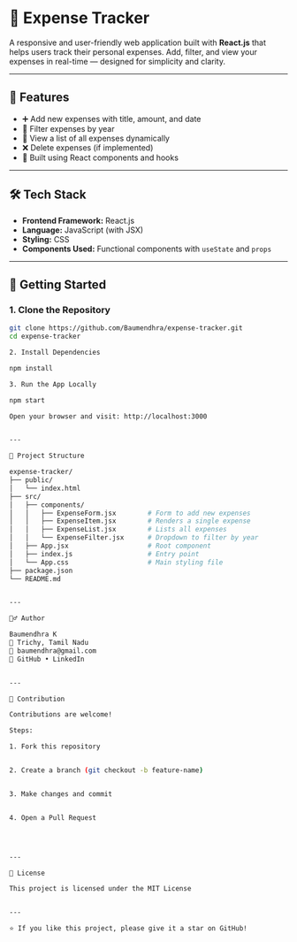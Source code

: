 # 💸 Expense Tracker

A responsive and user-friendly web application built with **React.js** that helps users track their personal expenses. Add, filter, and view your expenses in real-time — designed for simplicity and clarity.

---

## 📌 Features

- ➕ Add new expenses with title, amount, and date
- 📆 Filter expenses by year
- 🧾 View a list of all expenses dynamically
- ❌ Delete expenses (if implemented)
- 🧠 Built using React components and hooks

---

## 🛠️ Tech Stack

- **Frontend Framework:** React.js
- **Language:** JavaScript (with JSX)
- **Styling:** CSS
- **Components Used:** Functional components with `useState` and `props`

---

## 🚀 Getting Started

### 1. Clone the Repository

```bash
git clone https://github.com/Baumendhra/expense-tracker.git
cd expense-tracker

2. Install Dependencies

npm install

3. Run the App Locally

npm start

Open your browser and visit: http://localhost:3000


---

📂 Project Structure

expense-tracker/
├── public/
│   └── index.html
├── src/
│   ├── components/
│   │   ├── ExpenseForm.jsx        # Form to add new expenses
│   │   ├── ExpenseItem.jsx        # Renders a single expense
│   │   ├── ExpenseList.jsx        # Lists all expenses
│   │   └── ExpenseFilter.jsx      # Dropdown to filter by year
│   ├── App.jsx                    # Root component
│   ├── index.js                   # Entry point
│   └── App.css                    # Main styling file
├── package.json
└── README.md


---

🙋‍♂️ Author

Baumendhra K
📍 Trichy, Tamil Nadu
📧 baumendhra@gmail.com
🔗 GitHub • LinkedIn


---

🤝 Contribution

Contributions are welcome!

Steps:

1. Fork this repository


2. Create a branch (git checkout -b feature-name)


3. Make changes and commit


4. Open a Pull Request




---

📄 License

This project is licensed under the MIT License


---

⭐ If you like this project, please give it a star on GitHub!